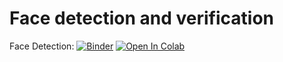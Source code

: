 # Face detection and verification

Face Detection: 
[![Binder](https://mybinder.org/badge_logo.svg)](https://mybinder.org/v2/gh/knave88/Face_detection/main?filepath=POB_Lab14_Face_binder.ipynb)
[![Open In Colab](https://colab.research.google.com/assets/colab-badge.svg)](https://colab.research.google.com/github/knave88/Face_detection/blob/main/POB_Lab14_Face_colab.ipynb)
